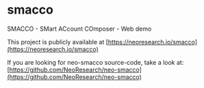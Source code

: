 # smacco
SMACCO - SMart ACcount COmposer - Web demo

This project is publicly available at [https://neoresearch.io/smacco](https://neoresearch.io/smacco)

If you are looking for neo-smacco source-code, take a look at: [https://github.com/NeoResearch/neo-smacco](https://github.com/NeoResearch/neo-smacco)
